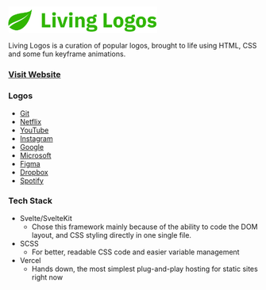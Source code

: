 <img src="https://github.com/AmruthPillai/Living-Logos/blob/main/static/logo.png?raw=true" width="300px" />

Living Logos is a curation of popular logos, brought to life using HTML, CSS and some fun keyframe animations.

### [Visit Website](https://living-logos.vercel.app)

### Logos

- [Git](https://living-logos.vercel.app/logo/git)
- [Netflix](https://living-logos.vercel.app/logo/netflix)
- [YouTube](https://living-logos.vercel.app/logo/youtube)
- [Instagram](https://living-logos.vercel.app/logo/instagram)
- [Google](https://living-logos.vercel.app/logo/google)
- [Microsoft](https://living-logos.vercel.app/logo/microsoft)
- [Figma](https://living-logos.vercel.app/logo/figma)
- [Dropbox](https://living-logos.vercel.app/logo/dropbox)
- [Spotify](https://living-logos.vercel.app/logo/spotify)

### Tech Stack

- Svelte/SvelteKit
  - Chose this framework mainly because of the ability to code the DOM layout, and CSS styling directly in one single file.
- SCSS
  - For better, readable CSS code and easier variable management
- Vercel
  - Hands down, the most simplest plug-and-play hosting for static sites right now
